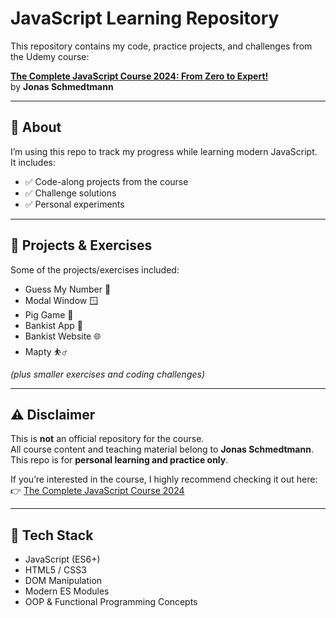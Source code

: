 # JavaScript Learning Repository

This repository contains my code, practice projects, and challenges from the Udemy course:

**[The Complete JavaScript Course 2024: From Zero to Expert!](https://www.udemy.com/course/the-complete-javascript-course/)**  
by **Jonas Schmedtmann**

---

## 📌 About
I’m using this repo to track my progress while learning modern JavaScript.  
It includes:
- ✅ Code-along projects from the course  
- ✅ Challenge solutions  
- ✅ Personal experiments  

---

## 📂 Projects & Exercises
Some of the projects/exercises included:
- Guess My Number 🎲  
- Modal Window 🪟  
- Pig Game 🐷  
- Bankist App 🏦  
- Bankist Website 🌐  
- Mapty ⛹️‍♂️  

*(plus smaller exercises and coding challenges)*

---

## ⚠️ Disclaimer
This is **not** an official repository for the course.  
All course content and teaching material belong to **Jonas Schmedtmann**.  
This repo is for **personal learning and practice only**.  

If you’re interested in the course, I highly recommend checking it out here:  
👉 [The Complete JavaScript Course 2024](https://www.udemy.com/course/the-complete-javascript-course/)

---

## 🚀 Tech Stack
- JavaScript (ES6+)  
- HTML5 / CSS3  
- DOM Manipulation  
- Modern ES Modules  
- OOP & Functional Programming Concepts  
